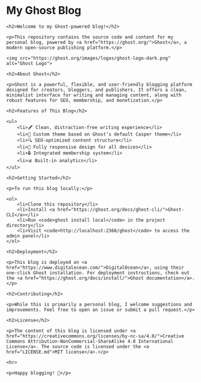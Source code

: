   <h1>My Ghost Blog</h1>

    <h2>Welcome to my Ghost-powered blog!</h2>

    <p>This repository contains the source code and content for my personal blog, powered by <a href="https://ghost.org/">Ghost</a>, a modern open-source publishing platform.</p>

    <img src="https://ghost.org/images/logos/ghost-logo-dark.png" alt="Ghost Logo">

    <h2>About Ghost</h2>

    <p>Ghost is a powerful, flexible, and user-friendly blogging platform designed for creators, bloggers, and publishers. It offers a clean, minimalist interface for writing and managing content, along with robust features for SEO, membership, and monetization.</p>

    <h2>Features of This Blog</h2>

    <ul>
        <li>🖋 Clean, distraction-free writing experience</li>
        <li>🎨 Custom theme based on Ghost's default Casper theme</li>
        <li>🔍 SEO-optimized content structure</li>
        <li>📱 Fully responsive design for all devices</li>
        <li>🔒 Integrated membership system</li>
        <li>📊 Built-in analytics</li>
    </ul>

    <h2>Getting Started</h2>

    <p>To run this blog locally:</p>

    <ol>
        <li>Clone this repository</li>
        <li>Install <a href="https://ghost.org/docs/ghost-cli/">Ghost-CLI</a></li>
        <li>Run <code>ghost install local</code> in the project directory</li>
        <li>Visit <code>http://localhost:2368/ghost</code> to access the admin panel</li>
    </ol>

    <h2>Deployment</h2>

    <p>This blog is deployed on <a href="https://www.digitalocean.com/">DigitalOcean</a>, using their one-click Ghost installation. For deployment instructions, check out the <a href="https://ghost.org/docs/install/">Ghost documentation</a>.</p>

    <h2>Contributing</h2>

    <p>While this is primarily a personal blog, I welcome suggestions and improvements. Feel free to open an issue or submit a pull request.</p>

    <h2>License</h2>

    <p>The content of this blog is licensed under <a href="https://creativecommons.org/licenses/by-nc-sa/4.0/">Creative Commons Attribution-NonCommercial-ShareAlike 4.0 International License</a>. The source code is licensed under the <a href="LICENSE.md">MIT license</a>.</p>

    <hr>

    <p>Happy blogging! 🚀</p>
</body>
